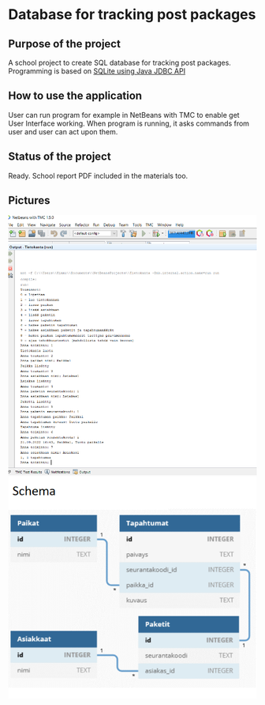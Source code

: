 # Database for tracking post packages

## Purpose of the project
A school project to create SQL database for tracking post packages. Programming is based on [SQLite using Java JDBC API](https://www.sqlitetutorial.net/sqlite-java/)

## How to use the application
User can run program for example in NetBeans with TMC to enable get User Interface working. When program is running, it asks commands from user and user can act upon them.

## Status of the project
Ready. School report PDF included in the materials too.

## Pictures
![alt text](pic1.png)
![alt text](pic2.png)
